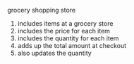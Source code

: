 grocery shopping store
1. includes items at a grocery store 
2. includes the price for each item
3. includes the quantity for each item 
4. adds up the total amount at checkout 
5. also updates the quantity